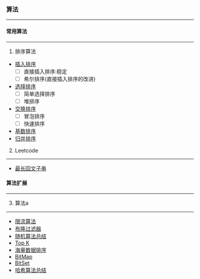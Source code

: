 ### 算法
------------------------------------------------------------------------------------------------------------------------------------------
#### 常用算法
------------------------------------------------------------------------------------------------------------------------------------------
1. 排序算法

- [插入排序](https://github.com/xuanchengsunjin/Jim_note/edit/sandbox/note/algorithm/algorithm_other/insert_sort.md)
  - [ ] 直接插入排序:稳定
  - [ ] 希尔排序(直接插入排序的改进)
- [选择排序](https://github.com/xuanchengsunjin/Jim_note/edit/sandbox/note/algorithm/algorithm_other/choose_sort.md)
  - [ ] 简单选择排序
  - [ ] 堆排序
- [交换排序](https://github.com/xuanchengsunjin/Jim_note/edit/sandbox/note/algorithm/algorithm_other/exchange_sort.md)
  - [ ] 冒泡排序
  - [ ] 快速排序
- [基数排序](https://github.com/xuanchengsunjin/Jim_note/edit/sandbox/note/algorithm/algorithm_other/jishu_sort.md)
- [归并排序](https://github.com/xuanchengsunjin/Jim_note/edit/sandbox/note/algorithm/algorithm_other/merge_sort.md)

2. Leetcode
------------------------------------------------------------------------------------------------------------------------------------------
- [最长回文子串]()

#### 算法扩展
------------------------------------------------------------------------------------------------------------------------------------------
3.  算法a
------------------------------------------------------------------------------------------------------------------------------------------
- [限流算法]()
- [布隆过滤器]()
- [随机算法总结]()
- [Top K]()
- [海量数据排序]()
- [BitMap]()
- [BitSet]()
- [哈希算法总结]()


